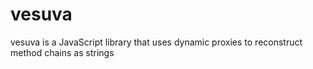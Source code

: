 # vesuva
vesuva is a JavaScript library that uses dynamic proxies to reconstruct method chains as strings
